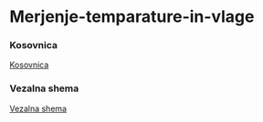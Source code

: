 # Merjenje-temparature-in-vlage

### Kosovnica

[Kosovnica](Kosovnica)

### Vezalna shema 

[Vezalna shema](Vezalna_shema.png)

